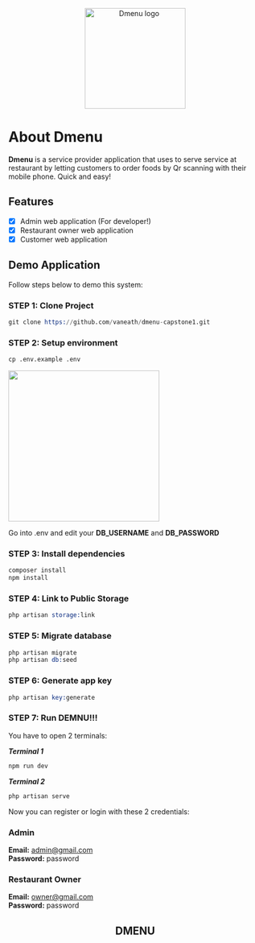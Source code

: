 <p align="center">
    <img width="200" src="https://github.com/vaneath/dmenu-capstone1/assets/109834020/e980c486-d369-4313-9e55-b30363ff2c84" alt="Dmenu logo">
</p>

# About Dmenu

**Dmenu** is a service provider application that uses to serve service at restaurant by letting customers to order foods by Qr scanning with their mobile phone. Quick and easy!

## Features

- [x] Admin web application (For developer!)
- [x] Restaurant owner web application
- [x] Customer web application

## Demo Application

Follow steps below to demo this system:

### STEP 1: Clone Project

```s
git clone https://github.com/vaneath/dmenu-capstone1.git
```
### STEP 2: Setup environment

```s
cp .env.example .env
```
<img width=300 src="https://github.com/vaneath/dmenu-capstone1/assets/109834020/8aa69fdb-291b-4255-a488-779822bf8c69" />

Go into .env and edit your **DB_USERNAME** and **DB_PASSWORD**

### STEP 3: Install dependencies
```s
composer install
npm install
```

### STEP 4: Link to Public Storage
```s
php artisan storage:link
```

### STEP 5: Migrate database
```s
php artisan migrate
php artisan db:seed
```

### STEP 6: Generate app key
```s
php artisan key:generate
```

### STEP 7: Run DEMNU!!!

You have to open 2 terminals:

***Terminal 1*** 
```s 
npm run dev

```
***Terminal 2*** 
```s 
php artisan serve
```
Now you can register or login with these 2 credentials:

### Admin
**Email:** admin@gmail.com <br/>
**Password:** password

### Restaurant Owner
**Email:** owner@gmail.com <br/>
**Password:** password

<h2 align="center"> DMENU </h2>


